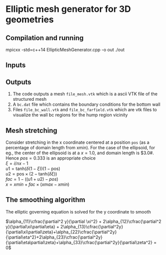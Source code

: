 # Elliptic mesh generator for 3D geometries

## Compilation and running

mpicxx -std=c++14 EllipticMeshGenerator.cpp -o out
./out

## Inputs


## Outputs
1. The code outputs a mesh `file_mesh.vtk` which is a ascii VTK file of the structured mesh 
2. A `bc.dat` file which contains the boundary conditions for the bottom wall
3. Files `file_bc_wall.vtk` and `file_bc_farfield.vtk` which are vtk files to visualize 
the wall bc regions for the hump region vicinity

## Mesh stretching
Consider stretching in the x coordinate centered at a position `pos` (as a percentage of domain length from xmin). 
For the case of the ellipsoid, for eg., the center of the ellipsoid is at a $x=1.0$, and domain length is $3.0#. Hence 
$pos = 0.333$ is an appropriate choice   
$\xi = i/nx-1$  
$u1 = \mathrm{tanh}(\delta(1-\xi))(1-\mathrm{pos})$  
$u2 = \mathrm{pos}\times(2-\mathrm{tanh}(\delta\xi))$  
$fac = 1-((u1+u2)-pos)$  
$x = xmin + fac\times(xmax-xmin)$


## The smoothing algorithm
The elliptic governing equation is solved for the y coordinate to smooth  

$\alpha_{11}\cfrac{\partial^2 y}{\partial \xi^2} + 2\alpha_{12}\cfrac{\partial^2 y}{\partial\xi\partial\eta} + 2\alpha_{13}\cfrac{\partial^2y}{\partial\xi\partial\zeta}+\alpha_{22}\cfrac{\partial^2y}{\partial\eta^2}+2\alpha_{23}\cfrac{\partial^2y}{\partial\eta\partial\zeta}+\alpha_{33}\cfrac{\partial^2y}{\partial\zeta^2} = 0$ 




